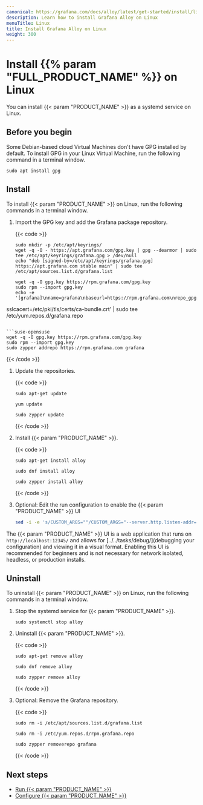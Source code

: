 ```yaml
---
canonical: https://grafana.com/docs/alloy/latest/get-started/install/linux/
description: Learn how to install Grafana Alloy on Linux
menuTitle: Linux
title: Install Grafana Alloy on Linux
weight: 300
---
```


# Install {{% param "FULL_PRODUCT_NAME" %}} on Linux

You can install {{< param "PRODUCT_NAME" >}} as a systemd service on Linux.

## Before you begin

Some Debian-based cloud Virtual Machines don't have GPG installed by default.
To install GPG in your Linux Virtual Machine, run the following command in a terminal window.

```shell
sudo apt install gpg
```

## Install

To install {{< param "PRODUCT_NAME" >}} on Linux, run the following commands in a terminal window.

1. Import the GPG key and add the Grafana package repository.

   {{< code >}}
   ```debian-ubuntu
   sudo mkdir -p /etc/apt/keyrings/
   wget -q -O - https://apt.grafana.com/gpg.key | gpg --dearmor | sudo tee /etc/apt/keyrings/grafana.gpg > /dev/null
   echo "deb [signed-by=/etc/apt/keyrings/grafana.gpg] https://apt.grafana.com stable main" | sudo tee /etc/apt/sources.list.d/grafana.list
   ```

   ```rhel-fedora
   wget -q -O gpg.key https://rpm.grafana.com/gpg.key
   sudo rpm --import gpg.key
   echo -e '[grafana]\nname=grafana\nbaseurl=https://rpm.grafana.com\nrepo_gpgcheck=1\nenabled=1\ngpgcheck=1\ngpgkey=https://rpm.grafana.com/gpg.key\nsslverify=1
sslcacert=/etc/pki/tls/certs/ca-bundle.crt' | sudo tee /etc/yum.repos.d/grafana.repo
   ```

   ```suse-opensuse
   wget -q -O gpg.key https://rpm.grafana.com/gpg.key
   sudo rpm --import gpg.key
   sudo zypper addrepo https://rpm.grafana.com grafana
   ```
   {{< /code >}}

1. Update the repositories.

   {{< code >}}
   ```debian-ubuntu
   sudo apt-get update
   ```

   ```rhel-fedora
   yum update
   ```

   ```suse-opensuse
   sudo zypper update
   ```
   {{< /code >}}

1. Install {{< param "PRODUCT_NAME" >}}.

   {{< code >}}
   ```debian-ubuntu
   sudo apt-get install alloy
   ```

   ```rhel-fedora
   sudo dnf install alloy
   ```

   ```suse-opensuse
   sudo zypper install alloy
   ```
   {{< /code >}}

1. Optional: Edit the run configuration to enable the {{< param "PRODUCT_NAME" >}} UI

   ```bash
   sed -i -e 's/CUSTOM_ARGS=""/CUSTOM_ARGS="--server.http.listen-addr=0.0.0.0:12345"/' /etc/default/alloy
   ```

The {{< param "PRODUCT_NAME" >}} UI is a web application that runs on `http://localhost:12345/` and allows for
[../../tasks/debug/](debugging your configuration) and viewing it in a visual format. Enabling this UI is recommended
for beginners and is not necessary for network isolated, headless, or production installs.

## Uninstall

To uninstall {{< param "PRODUCT_NAME" >}} on Linux, run the following commands in a terminal window.

1. Stop the systemd service for {{< param "PRODUCT_NAME" >}}.

   ```All-distros
   sudo systemctl stop alloy
   ```

1. Uninstall {{< param "PRODUCT_NAME" >}}.

   {{< code >}}
   ```debian-ubuntu
   sudo apt-get remove alloy
   ```

   ```rhel-fedora
   sudo dnf remove alloy
   ```

   ```suse-opensuse
   sudo zypper remove alloy
   ```
   {{< /code >}}

1. Optional: Remove the Grafana repository.

   {{< code >}}
   ```debian-ubuntu
   sudo rm -i /etc/apt/sources.list.d/grafana.list
   ```

   ```rhel-fedora
   sudo rm -i /etc/yum.repos.d/rpm.grafana.repo
   ```

   ```suse-opensuse
   sudo zypper removerepo grafana
   ```
   {{< /code >}}

## Next steps

- [Run {{< param "PRODUCT_NAME" >}}][Run]
- [Configure {{< param "PRODUCT_NAME" >}}][Configure]

[Run]: ../../run/linux/
[Configure]: ../../../tasks/configure/configure-linux/
